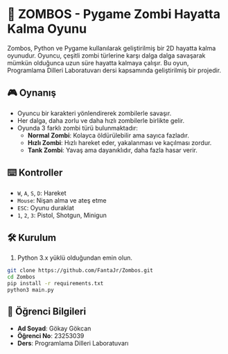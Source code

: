# 🧟 ZOMBOS - Pygame Zombi Hayatta Kalma Oyunu

Zombos, Python ve Pygame kullanılarak geliştirilmiş bir 2D hayatta kalma oyunudur. Oyuncu, çeşitli zombi türlerine karşı dalga dalga savaşarak mümkün olduğunca uzun süre hayatta kalmaya çalışır. Bu oyun, Programlama Dilleri Laboratuvarı dersi kapsamında geliştirilmiş bir projedir.

## 🎮 Oynanış

- Oyuncu bir karakteri yönlendirerek zombilerle savaşır.
- Her dalga, daha zorlu ve daha hızlı zombilerle birlikte gelir.
- Oyunda 3 farklı zombi türü bulunmaktadır:
  - **Normal Zombi**: Kolayca öldürülebilir ama sayıca fazladır.
  - **Hızlı Zombi**: Hızlı hareket eder, yakalanması ve kaçılması zordur.
  - **Tank Zombi**: Yavaş ama dayanıklıdır, daha fazla hasar verir.

## ⌨️ Kontroller

- `W`, `A`, `S`, `D`: Hareket  
- `Mouse`: Nişan alma ve ateş etme  
- `ESC`: Oyunu duraklat  
- `1`, `2`, `3`: Pistol, Shotgun, Minigun  

## 🛠️ Kurulum

1. Python 3.x yüklü olduğundan emin olun.  

```bash
git clone https://github.com/FantaJr/Zombos.git 
cd Zombos
pip install -r requirements.txt
python3 main.py
```

## 👤 Öğrenci Bilgileri

- **Ad Soyad**: Gökay Gökcan  
- **Öğrenci No**: 23253039  
- **Ders**: Programlama Dilleri Laboratuvarı  
